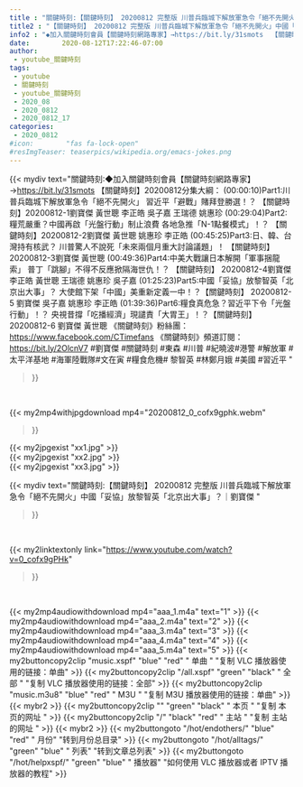 ```yaml
---
title : "關鍵時刻:【關鍵時刻】 20200812 完整版 川普兵臨城下解放軍急令「絕不先開火」中國「妥協」放黎智英「北京出大事」？｜劉寶傑 "
title2 : "【關鍵時刻】 20200812 完整版 川普兵臨城下解放軍急令「絕不先開火」中國「妥協」放黎智英「北京出大事」？｜劉寶傑 "
info2 : "◆加入關鍵時刻會員【關鍵時刻網路專家】→https://bit.ly/31smots  【關鍵時刻】20200812分集大綱：  (00:00:10)Part1:川普兵臨城下解放軍急令「絕不先開火」 習近平「避戰」賭拜登勝選！？ 【關鍵時刻】20200812-1劉寶傑 黃世聰 李正皓 吳子嘉 王瑞德 姚惠珍  (00:29:04)Part2:糧荒嚴重？中國再啟「光盤行動」制止浪費 各地急推「N-1點餐模式」！？ 【關鍵時刻】20200812-2劉寶傑 黃世聰 姚惠珍 李正皓  (00:45:25)Part3:日、韓、台灣持有核武？ 川普驚人不說死「未來兩個月重大討論議題」！ 【關鍵時刻】20200812-3劉寶傑 黃世聰  (00:49:36)Part4:中美大戰讓日本解開「軍事捆龍索」 普丁「跳腳」不得不反應掀隔海世仇！？ 【關鍵時刻】 20200812-4劉寶傑 李正皓 黃世聰 王瑞德 姚惠珍 吳子嘉  (01:25:23)Part5:中國「妥協」放黎智英「北京出大事」？ 大使館下架「中國」美重新定義一中！？【關鍵時刻】 20200812-5 劉寶傑 吳子嘉 姚惠珍 李正皓  (01:39:36)Part6:糧食真危急？習近平下令「光盤行動」！？ 央視昔撐「吃播經濟」現譴責「大胃王」！？【關鍵時刻】 20200812-6 劉寶傑 黃世聰  《關鍵時刻》粉絲團：https://www.facebook.com/CTimefans 《關鍵時刻》頻道訂閱：https://bit.ly/2OlcnV7  #劉寶傑 #關鍵時刻 #東森 #川普 #紀曉波#港警 #解放軍 #太平洋基地 #海軍陸戰隊#文在寅 #糧食危機# 黎智英 #林鄭月娥 #美國 #習近平 "
date:        2020-08-12T17:22:46-07:00
author:
 - youtube_關鍵時刻
tags:
 - youtube
 - 關鍵時刻
 - youtube_關鍵時刻
 - 2020_08
 - 2020_0812
 - 2020_0812_17
categories:
 - 2020_0812
#icon:        "fas fa-lock-open"
#resImgTeaser: teaserpics/wikipedia.org/emacs-jokes.png
---
```


{{< mydiv text="關鍵時刻:◆加入關鍵時刻會員【關鍵時刻網路專家】→https://bit.ly/31smots  【關鍵時刻】20200812分集大綱：  (00:00:10)Part1:川普兵臨城下解放軍急令「絕不先開火」 習近平「避戰」賭拜登勝選！？ 【關鍵時刻】20200812-1劉寶傑 黃世聰 李正皓 吳子嘉 王瑞德 姚惠珍  (00:29:04)Part2:糧荒嚴重？中國再啟「光盤行動」制止浪費 各地急推「N-1點餐模式」！？ 【關鍵時刻】20200812-2劉寶傑 黃世聰 姚惠珍 李正皓  (00:45:25)Part3:日、韓、台灣持有核武？ 川普驚人不說死「未來兩個月重大討論議題」！ 【關鍵時刻】20200812-3劉寶傑 黃世聰  (00:49:36)Part4:中美大戰讓日本解開「軍事捆龍索」 普丁「跳腳」不得不反應掀隔海世仇！？ 【關鍵時刻】 20200812-4劉寶傑 李正皓 黃世聰 王瑞德 姚惠珍 吳子嘉  (01:25:23)Part5:中國「妥協」放黎智英「北京出大事」？ 大使館下架「中國」美重新定義一中！？【關鍵時刻】 20200812-5 劉寶傑 吳子嘉 姚惠珍 李正皓  (01:39:36)Part6:糧食真危急？習近平下令「光盤行動」！？ 央視昔撐「吃播經濟」現譴責「大胃王」！？【關鍵時刻】 20200812-6 劉寶傑 黃世聰  《關鍵時刻》粉絲團：https://www.facebook.com/CTimefans 《關鍵時刻》頻道訂閱：https://bit.ly/2OlcnV7  #劉寶傑 #關鍵時刻 #東森 #川普 #紀曉波#港警 #解放軍 #太平洋基地 #海軍陸戰隊#文在寅 #糧食危機# 黎智英 #林鄭月娥 #美國 #習近平 "
>}}
<br>


{{< my2mp4withjpgdownload mp4="20200812_0_cofx9gphk.webm"
>}}

{{< my2jpgexist "xx1.jpg" >}}<br>
{{< my2jpgexist "xx2.jpg" >}}<br>
{{< my2jpgexist "xx3.jpg" >}}<br>



{{< mydiv text="關鍵時刻:【關鍵時刻】 20200812 完整版 川普兵臨城下解放軍急令「絕不先開火」中國「妥協」放黎智英「北京出大事」？｜劉寶傑 "
>}}
<br>

{{< my2linktextonly link="https://www.youtube.com/watch?v=0_cofx9gPHk"
>}}


<br>

{{< my2mp4audiowithdownload mp4="aaa_1.m4a"    text="1" >}}
{{< my2mp4audiowithdownload mp4="aaa_2.m4a"    text="2" >}}
{{< my2mp4audiowithdownload mp4="aaa_3.m4a"    text="3" >}}
{{< my2mp4audiowithdownload mp4="aaa_4.m4a"    text="4" >}}
{{< my2mp4audiowithdownload mp4="aaa_5.m4a"    text="5" >}}
{{< my2buttoncopy2clip "music.xspf"        "blue"   "red"    " 单曲 "  "复制 VLC 播放器使用的链接：单曲" >}} {{< my2buttoncopy2clip "/all.xspf"         "green"  "black"  " 全部 "  "复制 VLC 播放器使用的链接：全部" >}} {{< my2buttoncopy2clip "music.m3u8"        "blue"   "red"    " M3U  "    "复制 M3U 播放器使用的链接：单曲" >}} {{< mybr2 >}} {{< my2buttoncopy2clip ""                  "green"  "black"  " 本页 "    "复制 本页的网址 " >}} {{< my2buttoncopy2clip "/"                 "black"  "red"    " 主站 "    "复制 主站的网址 " >}} {{< mybr2 >}} {{< my2buttongoto      "/hot/endothers/"   "blue"   "red"    " 月份"   "转到月份总目录" >}} {{< my2buttongoto      "/hot/alltags/"     "green"  "blue"   " 列表"   "转到文章总列表" >}} {{< my2buttongoto      "/hot/helpxspf/"    "green"  "blue"   " 播放器" "如何使用 VLC 播放器或者 IPTV 播放器的教程" >}} 
